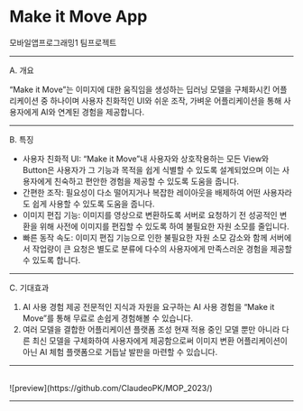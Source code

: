 # Make it Move App
모바일앱프로그래밍1 팀프로젝트

***
  A. 개요
  
  “Make it Move”는 이미지에 대한 움직임을 생성하는 딥러닝 모델을 구체화시킨 어플리케이션 중 하나이며 사용자 친화적인 UI와 쉬운 조작, 가벼운 어플리케이션을 통해 사용자에게 AI와 연계된 경험을 제공합니다.

***

B. 특징
- 사용자 친화적 UI: “Make it Move”내 사용자와 상호작용하는 모든 View와 Button은 사용자가 그 기능과 목적을 쉽게 식별할 수 있도록 설계되었으며 이는 사용자에게 친숙하고 편안한 경험을 제공할 수 있도록 도움을 줍니다.
- 간편한 조작: 필요성이 다소 떨어지거나 복잡한 레이아웃을 배제하여 어떤 사용자라도 쉽게 사용할 수 있도록 도움을 줍니다.
- 이미지 편집 기능: 이미지를 영상으로 변환하도록 서버로 요청하기 전 성공적인 변환을 위해 사전에 이미지를 편집할 수 있도록 하여 불필요한 자원 소모를 줄입니다.
- 빠른 동작 속도: 이미지 편집 기능으로 인한 불필요한 자원 소모 감소와 함께 서버에서 작업량이 큰 요청은 별도로 분류에 다수의 사용자에게 만족스러운 경험을 제공할 수 있도록 합니다. 

***

C. 기대효과
  1. AI 사용 경험 제공
전문적인 지식과 자원을 요구하는 AI 사용 경험을 “Make it Move”를 통해 무료로 손쉽게 경험해볼 수 있습니다.
2. 여러 모델을 결합한 어플리케이션 플랫폼 조성
현재 적용 중인 모델 뿐만 아니라 다른 최신 모델을 구체화하여 사용자에게 제공함으로써		이미지 변환 어플리케이션이 아닌 AI 체험 플랫폼으로 거듭날 발판을 마련할 수 있습니다.

***

<br>
![preview](https://github.com/ClaudeoPK/MOP_2023/)

***

